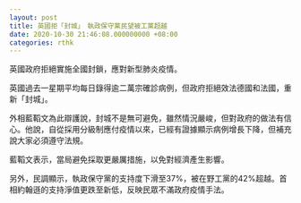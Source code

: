 ```yaml
---
layout: post
title: 英國拒「封城」　執政保守黨民望被工黨超越
date: 2020-10-30 21:46:08.000000000 +08:00
categories: rthk
---
```


英國政府拒絕實施全國封鎖，應對新型肺炎疫情。

英國過去一星期平均每日錄得逾二萬宗確診病例，但政府拒絕效法德國和法國，重新「封城」。

外相藍鞱文為此辯護說，封城不是無可避免，雖然情況嚴峻，但對政府的做法有信心。他說，自從採用分級制應付疫情以來，已經有證據顯示病例增長下降，但補充說大家必須遵守法規。

藍鞱文表示，當局避免採取更嚴厲措施，以免對經濟產生影響。

另外，民調顯示，執政保守黨的支持度下滑至37%，被在野工黨的42%超越。首相約翰遜的支持淨值更跌至新低，反映民眾不滿政府疫情手法。
